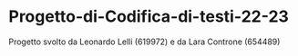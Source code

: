 # Progetto-di-Codifica-di-testi-22-23
Progetto svolto da Leonardo Lelli (619972) e da Lara Controne (654489)
